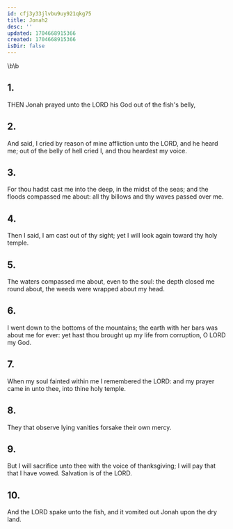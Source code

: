 ```yaml
---
id: cfj3y33jlvbu9uy921qkg75
title: Jonah2
desc: ''
updated: 1704668915366
created: 1704668915366
isDir: false
---
```

\b\b
## 1.
THEN Jonah prayed unto the LORD his God out of the fish's belly,
## 2.
And said, I cried by reason of mine affliction unto the LORD, and he heard me; out of the belly of hell cried I, and thou heardest my voice.
## 3.
For thou hadst cast me into the deep, in the midst of the seas; and the floods compassed me about: all thy billows and thy waves passed over me.
## 4.
Then I said, I am cast out of thy sight; yet I will look again toward thy holy temple.
## 5.
The waters compassed me about, even to the soul: the depth closed me round about, the weeds were wrapped about my head.
## 6.
I went down to the bottoms of the mountains; the earth with her bars was about me for ever: yet hast thou brought up my life from corruption, O LORD my God.
## 7.
When my soul fainted within me I remembered the LORD: and my prayer came in unto thee, into thine holy temple.
## 8.
They that observe lying vanities forsake their own mercy.
## 9.
But I will sacrifice unto thee with the voice of thanksgiving; I will pay that that I have vowed.  Salvation is of the LORD.
## 10.
And the LORD spake unto the fish, and it vomited out Jonah upon the dry land.
